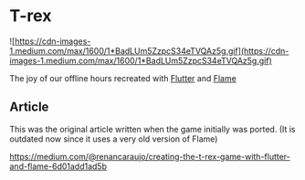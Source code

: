 # T-rex

![https://cdn-images-1.medium.com/max/1600/1*BadLUm5ZzpcS34eTVQAz5g.gif](https://cdn-images-1.medium.com/max/1600/1*BadLUm5ZzpcS34eTVQAz5g.gif)

The joy of our offline hours recreated with [Flutter](https://github.com/flutter/flutter) and [Flame](https://github.com/flame-engine/flame)


## Article

This was the original article written when the game initially was ported.
(It is outdated now since it uses a very old version of Flame)

<https://medium.com/@renancaraujo/creating-the-t-rex-game-with-flutter-and-flame-6d01add1ad5b>
